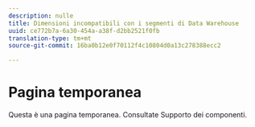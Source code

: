 ```yaml
---
description: nulle
title: Dimensioni incompatibili con i segmenti di Data Warehouse
uuid: ce772b7a-6a30-454a-a38f-d2bb2521f0fb
translation-type: tm+mt
source-git-commit: 16ba0b12e0f70112f4c10804d0a13c278388ecc2

---
```



# Pagina temporanea

<!-- This page is a duplicate of dimension-support.md. Once internal redirects are in place, we can remove this page and point it to dimension-support.md. -->

Questa è una pagina temporanea. Consultate Supporto [](component-support.md)dei componenti.
